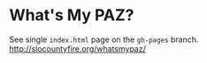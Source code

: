 What's My PAZ?
=============
See single `index.html` page on the `gh-pages` branch.
http://slocountyfire.org/whatsmypaz/
